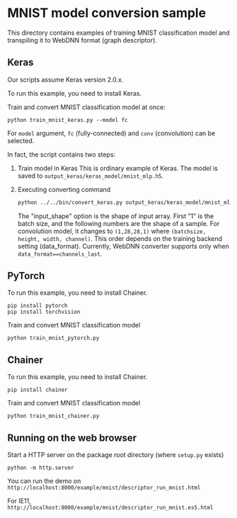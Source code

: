 # MNIST model conversion sample
This directory contains examples of training MNIST classification model and transpiling it to WebDNN format (graph descriptor).

## Keras
Our scripts assume Keras version 2.0.x.

To run this example, you need to install Keras.

Train and convert MNIST classification model at once:
```
python train_mnist_keras.py --model fc
```

For `model` argument, `fc` (fully-connected) and `conv` (convolution) can be selected.

In fact, the script contains two steps:

1. Train model in Keras
    This is ordinary example of Keras. The model is saved to `output_keras/keras_model/mnist_mlp.h5`.

2. Executing converting command
    ```sh
    python ../../bin/convert_keras.py output_keras/keras_model/mnist_mlp.h5 --input_shape '(1,784)' --out output_keras
    ```

    The "input_shape" option is the shape of input array. First "1" is the batch size, and the following numbers are the shape of a sample.
    For convolution model, it changes to `(1,28,28,1)` where `(batchsize, height, width, channel)`. This order depends on the training backend setting (data_format). Currently, WebDNN converter supports only when `data_format==channels_last`.

## PyTorch

To run this example, you need to install Chainer.
```
pip install pytorch
pip install torchvision
```

Train and convert MNIST classification model
```
python train_mnist_pytorch.py
```

## Chainer

To run this example, you need to install Chainer.
```
pip install chainer
```

Train and convert MNIST classification model
```
python train_mnist_chainer.py
```

## Running on the web browser
Start a HTTP server on the package root directory (where `setup.py` exists)

```
python -m http.server
```

You can run the demo on `http://localhost:8000/example/mnist/descriptor_run_mnist.html`

For IE11, `http://localhost:8000/example/mnist/descriptor_run_mnist.es5.html`
